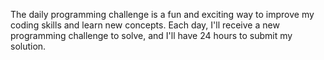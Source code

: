 The daily programming challenge is a fun and exciting way to improve my coding skills and learn new concepts. Each day, I'll receive a new programming challenge to solve, and I'll have 24 hours to submit my solution.
